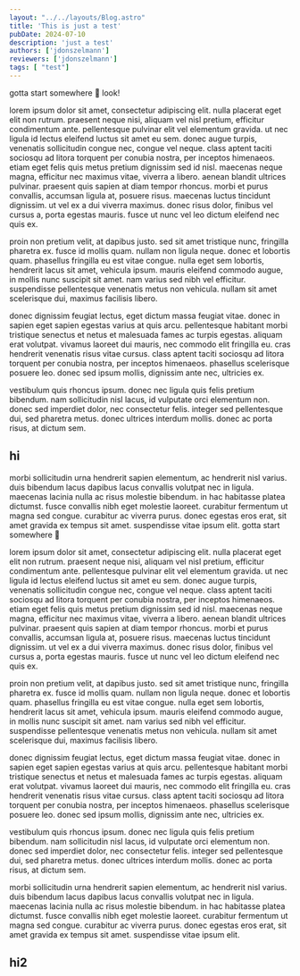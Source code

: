 ```yaml
---
layout: "../../layouts/Blog.astro"
title: 'This is just a test'
pubDate: 2024-07-10
description: 'just a test'
authors: ['jdonszelmann']
reviewers: ['jdonszelmann']
tags: [ "test"]
---
```


gotta start somewhere :shrug:
look!

lorem ipsum dolor sit amet, consectetur adipiscing elit. nulla placerat eget elit non rutrum. praesent neque nisi, aliquam vel nisl pretium, efficitur condimentum ante. pellentesque pulvinar elit vel elementum gravida. ut nec ligula id lectus eleifend luctus sit amet eu sem. donec augue turpis, venenatis sollicitudin congue nec, congue vel neque. class aptent taciti sociosqu ad litora torquent per conubia nostra, per inceptos himenaeos. etiam eget felis quis metus pretium dignissim sed id nisl. maecenas neque magna, efficitur nec maximus vitae, viverra a libero. aenean blandit ultrices pulvinar. praesent quis sapien at diam tempor rhoncus. morbi et purus convallis, accumsan ligula at, posuere risus. maecenas luctus tincidunt dignissim. ut vel ex a dui viverra maximus. donec risus dolor, finibus vel cursus a, porta egestas mauris. fusce ut nunc vel leo dictum eleifend nec quis ex.

proin non pretium velit, at dapibus justo. sed sit amet tristique nunc, fringilla pharetra ex. fusce id mollis quam. nullam non ligula neque. donec et lobortis quam. phasellus fringilla eu est vitae congue. nulla eget sem lobortis, hendrerit lacus sit amet, vehicula ipsum. mauris eleifend commodo augue, in mollis nunc suscipit sit amet. nam varius sed nibh vel efficitur. suspendisse pellentesque venenatis metus non vehicula. nullam sit amet scelerisque dui, maximus facilisis libero.

donec dignissim feugiat lectus, eget dictum massa feugiat vitae. donec in sapien eget sapien egestas varius at quis arcu. pellentesque habitant morbi tristique senectus et netus et malesuada fames ac turpis egestas. aliquam erat volutpat. vivamus laoreet dui mauris, nec commodo elit fringilla eu. cras hendrerit venenatis risus vitae cursus. class aptent taciti sociosqu ad litora torquent per conubia nostra, per inceptos himenaeos. phasellus scelerisque posuere leo. donec sed ipsum mollis, dignissim ante nec, ultricies ex.

vestibulum quis rhoncus ipsum. donec nec ligula quis felis pretium bibendum. nam sollicitudin nisl lacus, id vulputate orci elementum non. donec sed imperdiet dolor, nec consectetur felis. integer sed pellentesque dui, sed pharetra metus. donec ultrices interdum mollis. donec ac porta risus, at dictum sem.

## hi

morbi sollicitudin urna hendrerit sapien elementum, ac hendrerit nisl varius. duis bibendum lacus dapibus lacus convallis volutpat nec in ligula. maecenas lacinia nulla ac risus molestie bibendum. in hac habitasse platea dictumst. fusce convallis nibh eget molestie laoreet. curabitur fermentum ut magna sed congue. curabitur ac viverra purus. donec egestas eros erat, sit amet gravida ex tempus sit amet. suspendisse vitae ipsum elit. 
gotta start somewhere :shrug:

lorem ipsum dolor sit amet, consectetur adipiscing elit. nulla placerat eget elit non rutrum. praesent neque nisi, aliquam vel nisl pretium, efficitur condimentum ante. pellentesque pulvinar elit vel elementum gravida. ut nec ligula id lectus eleifend luctus sit amet eu sem. donec augue turpis, venenatis sollicitudin congue nec, congue vel neque. class aptent taciti sociosqu ad litora torquent per conubia nostra, per inceptos himenaeos. etiam eget felis quis metus pretium dignissim sed id nisl. maecenas neque magna, efficitur nec maximus vitae, viverra a libero. aenean blandit ultrices pulvinar. praesent quis sapien at diam tempor rhoncus. morbi et purus convallis, accumsan ligula at, posuere risus. maecenas luctus tincidunt dignissim. ut vel ex a dui viverra maximus. donec risus dolor, finibus vel cursus a, porta egestas mauris. fusce ut nunc vel leo dictum eleifend nec quis ex.

proin non pretium velit, at dapibus justo. sed sit amet tristique nunc, fringilla pharetra ex. fusce id mollis quam. nullam non ligula neque. donec et lobortis quam. phasellus fringilla eu est vitae congue. nulla eget sem lobortis, hendrerit lacus sit amet, vehicula ipsum. mauris eleifend commodo augue, in mollis nunc suscipit sit amet. nam varius sed nibh vel efficitur. suspendisse pellentesque venenatis metus non vehicula. nullam sit amet scelerisque dui, maximus facilisis libero.

donec dignissim feugiat lectus, eget dictum massa feugiat vitae. donec in sapien eget sapien egestas varius at quis arcu. pellentesque habitant morbi tristique senectus et netus et malesuada fames ac turpis egestas. aliquam erat volutpat. vivamus laoreet dui mauris, nec commodo elit fringilla eu. cras hendrerit venenatis risus vitae cursus. class aptent taciti sociosqu ad litora torquent per conubia nostra, per inceptos himenaeos. phasellus scelerisque posuere leo. donec sed ipsum mollis, dignissim ante nec, ultricies ex.

vestibulum quis rhoncus ipsum. donec nec ligula quis felis pretium bibendum. nam sollicitudin nisl lacus, id vulputate orci elementum non. donec sed imperdiet dolor, nec consectetur felis. integer sed pellentesque dui, sed pharetra metus. donec ultrices interdum mollis. donec ac porta risus, at dictum sem.

morbi sollicitudin urna hendrerit sapien elementum, ac hendrerit nisl varius. duis bibendum lacus dapibus lacus convallis volutpat nec in ligula. maecenas lacinia nulla ac risus molestie bibendum. in hac habitasse platea dictumst. fusce convallis nibh eget molestie laoreet. curabitur fermentum ut magna sed congue. curabitur ac viverra purus. donec egestas eros erat, sit amet gravida ex tempus sit amet. suspendisse vitae ipsum elit. 



## hi2
